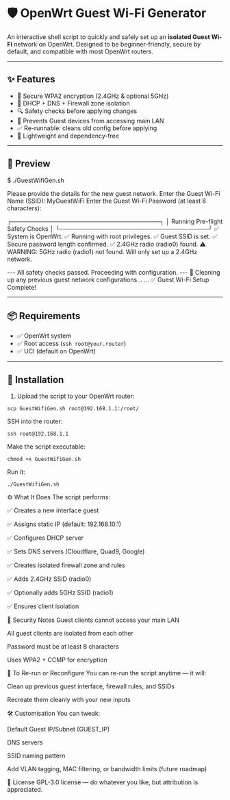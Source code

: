 
# 🛡️ OpenWrt Guest Wi-Fi Generator

An interactive shell script to quickly and safely set up an **isolated Guest Wi-Fi** network on OpenWrt. Designed to be beginner-friendly, secure by default, and compatible with most OpenWrt routers.

---

## ✨ Features

- 🔐 Secure WPA2 encryption (2.4GHz & optional 5GHz)
- 🔁 DHCP + DNS + Firewall zone isolation
- 🔍 Safety checks before applying changes
- 🚫 Prevents Guest devices from accessing main LAN
- ✅ Re-runnable: cleans old config before applying
- 🧹 Lightweight and dependency-free

---

## 📸 Preview

$ ./GuestWifiGen.sh

Please provide the details for the new guest network.
Enter the Guest Wi-Fi Name (SSID): MyGuestWiFi
Enter the Guest Wi-Fi Password (at least 8 characters):

┌───────────────────────────────────┐
│ Running Pre-flight Safety Checks │
└───────────────────────────────────┘
✅ System is OpenWrt.
✅ Running with root privileges.
✅ Guest SSID is set.
✅ Secure password length confirmed.
✅ 2.4GHz radio (radio0) found.
⚠️ WARNING: 5GHz radio (radio1) not found. Will only set up a 2.4GHz network.

--- All safety checks passed. Proceeding with configuration. ---
🧹 Cleaning up any previous guest network configurations...
...
✅ Guest Wi-Fi Setup Complete!

---

## 📦 Requirements

- ✅ OpenWrt system
- ✅ Root access (`ssh root@your.router`)
- ✅ UCI (default on OpenWrt)

---

## 🚀 Installation

1. Upload the script to your OpenWrt router:

```scp GuestWifiGen.sh root@192.168.1.1:/root/```
   
SSH into the router:

```ssh root@192.168.1.1```

Make the script executable:

```chmod +x GuestWifiGen.sh```

Run it:

```./GuestWifiGen.sh```


⚙️ What It Does
The script performs:

✅ Creates a new interface guest

✅ Assigns static IP (default: 192.168.10.1)

✅ Configures DHCP server

✅ Sets DNS servers (Cloudflare, Quad9, Google)

✅ Creates isolated firewall zone and rules

✅ Adds 2.4GHz SSID (radio0)

✅ Optionally adds 5GHz SSID (radio1)

✅ Ensures client isolation

🔐 Security Notes
Guest clients cannot access your main LAN

All guest clients are isolated from each other

Password must be at least 8 characters

Uses WPA2 + CCMP for encryption

🧼 To Re-run or Reconfigure
You can re-run the script anytime — it will:

Clean up previous guest interface, firewall rules, and SSIDs

Recreate them cleanly with your new inputs

🛠️ Customisation
You can tweak:

Default Guest IP/Subnet (GUEST_IP)

DNS servers

SSID naming pattern

Add VLAN tagging, MAC filtering, or bandwidth limits (future roadmap)

📜 License
GPL-3.0 license — do whatever you like, but attribution is appreciated.


